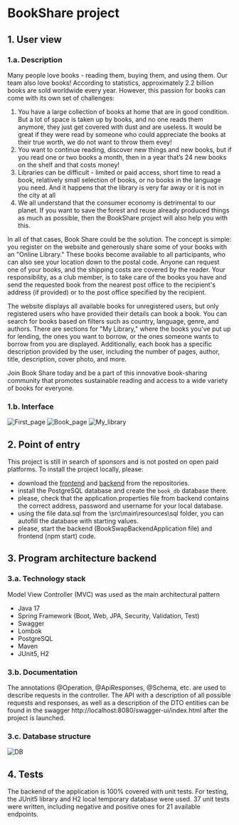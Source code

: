 # BookShare project #

## 1. User view ##

### 1.a. Description ###

Many people love books - reading them, buying them, and using them. Our team also love books! According to statistics,
approximately 2.2 billion books are sold worldwide every year. However, this passion for books can come with its own set
of challenges:

1. You have a large collection of books at home that are in good condition. But a lot of space is taken up by books, and
   no one reads them anymore, they just get covered with dust and are useless. It would be great if they were read by
   someone who could appreciate the books at their true worth, we do not want to throw them evey!
2. You want to continue reading, discover new things and new books, but if you read one or two books a month, then in a
   year that’s 24 new books on the shelf and that costs money!
3. Libraries can be difficult - limited or paid access, short time to read a book, relatively small selection of books,
   or no books in the language you need. And it happens that the library is very far away or it is not in the city at
   all
4. We all understand that the consumer economy is detrimental to our planet. If you want to save the forest and reuse
   already produced things as much as possible, then the BookShare project will also help you with this.

In all of that cases, Book Share could be the solution. The concept is simple: you register on the website and
generously share
some of your books with an "Online Library." These books become available to all participants, who can also see your
location down to the postal code. Anyone can request one of your books, and the shipping costs are covered by the
reader. Your responsibility, as a club member, is to take care of the books you have and send the requested book from
the nearest post office to the recipient's address (if provided) or to the post office specified by the recipient.

The website displays all available books for unregistered users, but only registered users who have provided their
details can book a book. You can search for books based on filters such as country, language, genre, and authors. There
are sections for "My Library," where the books you've put up for lending, the ones you want to borrow, or the ones
someone wants to borrow from you are displayed. Additionally, each book has a specific description provided by the user,
including the number of pages, author, title, description, cover photo, and more.

Join Book Share today and be a part of this innovative book-sharing community that promotes sustainable reading and
access to a wide variety of books for everyone.

### 1.b. Interface ###

![First_page](https://drive.google.com/uc?export=view&id=1SOLNWrTHm6QBcY0GH3m5WieSJmKFFjyy)
![Book_page](https://drive.google.com/uc?export=view&id=1YG7zMQvU4xS1vNX1b7QQKDY9wdzh-v8e)
![My_library](https://drive.google.com/uc?export=view&id=1yjLbQ_D7_VHD4il2ODhdBjYgBcf3Xtrv)

## 2. Point of entry ##

This project is still in search of sponsors and is not posted on open paid platforms. To install the project locally,
please:

* download the [frontend](https://github.com/melondina/bookSwap_frontend)
  and [backend](https://github.com/melondina/bookSwap_backend) from the repositories.
* install the PostgreSQL database and create the `book_db` database there.
* please, check that the application.properties file from backend contains the correct address, password and username
  for
  your local database.
* using the file data.sql from the \src\main\resources\sql folder, you can autofill the database with starting values.
* please, start the backend (BookSwapBackendApplication file) and frontend (npm start) code.

## 3. Program architecture backend ##

### 3.a. Technology stack ###

Model View Controller (MVC) was used as the main architectural pattern

+ Java 17
+ Spring Framework (Boot, Web, JPA, Security, Validation, Test)
+ Swagger
+ Lombok
+ PostgreSQL
+ Maven
+ JUnit5, H2

### 3.b. Documentation ###

The annotations @Operation, @ApiResponses, @Schema, etc. are used to describe requests in the controller.
The API with a description of all possible requests and responses, as well as a description of the DTO entities can be
found in the swagger http://localhost:8080/swagger-ui/index.html after the project is launched.

### 3.c. Database structure ###

![DB](https://drive.google.com/uc?export=view&id=1jZdlgGFPyX92_rdtt3sUBf8nJ8UkLFiU)

## 4. Tests ##

The backend of the application is 100% covered with unit tests. For testing, the JUnit5 library and H2 local temporary
database were used. 37 unit tests were written, including negative and positive ones for 21 available endpoints.